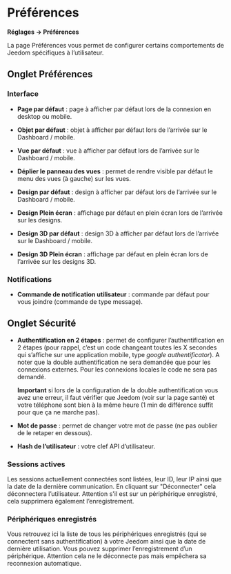 # Préférences
**Réglages → Préférences**

La page Préférences vous permet de configurer certains comportements de Jeedom spécifiques à l’utilisateur.

## Onglet Préférences

### Interface

- **Page par défaut** : page à afficher par défaut lors de la connexion en desktop ou mobile.
- **Objet par défaut** : objet à afficher par défaut lors de l’arrivée sur le Dashboard / mobile.

- **Vue par défaut** : vue à afficher par défaut lors de l’arrivée sur le Dashboard / mobile.
- **Déplier le panneau des vues** : permet de rendre visible par défaut le menu des vues (à gauche) sur les vues.

- **Design par défaut** : design à afficher par défaut lors de l’arrivée sur le Dashboard / mobile.
- **Design Plein écran** : affichage par défaut en plein écran lors de l’arrivée sur les designs.

- **Design 3D par défaut** : design 3D à afficher par défaut lors de l’arrivée sur le Dashboard / mobile.
- **Design 3D Plein écran** : affichage par défaut en plein écran lors de l’arrivée sur les designs 3D.

### Notifications

- **Commande de notification utilisateur** : commande par défaut pour vous joindre (commande de type message).

## Onglet Sécurité

- **Authentification en 2 étapes** : permet de configurer l’authentification en 2 étapes (pour rappel, c’est un code changeant toutes les X secondes qui s’affiche sur une application mobile, type *google authentificator*). A noter que la double authentification ne sera demandée que pour les connexions externes. Pour les connexions locales le code ne sera pas demandé.

  **Important** si lors de la configuration de la double authentification vous avez une erreur, il faut vérifier que Jeedom (voir sur la page santé) et votre téléphone sont bien à la même heure (1 min de différence suffit pour que ça ne marche pas).

- **Mot de passe** : permet de changer votre mot de passe (ne pas oublier de le retaper en dessous).

- **Hash de l’utilisateur** : votre clef API d’utilisateur.

### Sessions actives

Les sessions actuellement connectées sont listées, leur ID, leur IP ainsi que la date de la dernière communication. En cliquant sur "Déconnecter" cela déconnectera l’utilisateur. Attention s'il est sur un périphérique enregistré, cela supprimera également l’enregistrement.

### Périphériques enregistrés

Vous retrouvez ici la liste de tous les périphériques enregistrés (qui se connectent sans authentification) à votre Jeedom ainsi que la date de dernière utilisation.
Vous pouvez supprimer l’enregistrement d’un périphérique. Attention cela ne le déconnecte pas mais empêchera sa reconnexion automatique.
